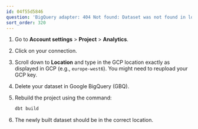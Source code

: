 ```yaml
---
id: 04f55d5846
question: 'BigQuery adapter: 404 Not found: Dataset was not found in location europe-west6'
sort_order: 320
---
```


1. Go to **Account settings** > **Project** > **Analytics**.
2. Click on your connection.
3. Scroll down to **Location** and type in the GCP location exactly as displayed in GCP (e.g., `europe-west6`). You might need to reupload your GCP key.

4. Delete your dataset in Google BigQuery (GBQ).
5. Rebuild the project using the command:
   
   ```bash
   dbt build
   ```

6. The newly built dataset should be in the correct location.